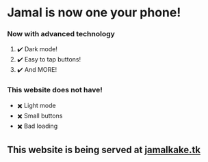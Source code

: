 # Jamal is now one your phone!
### Now with advanced technology
1. ✔️ Dark mode!
2. ✔️ Easy to tap buttons!
3. ✔️ And MORE!

### This website does not have!
- ✖️ Light mode
- ✖️ Small buttons
- ✖️ Bad loading

## This website is being served at [jamalkake.tk](https://jamalkake.tk, "Jamal?")
